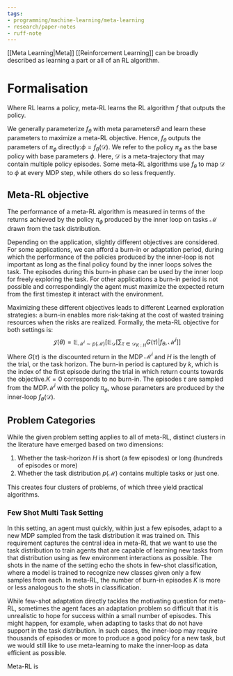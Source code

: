 ```yaml
---
tags:
- programming/machine-learning/meta-learning
- research/paper-notes
- ruff-note
---
```

[[Meta Learning|Meta]] [[Reinforcement Learning]] can be broadly described as learning a part or all of an RL algorithm.
# Formalisation
Where RL learns a policy, meta-RL learns the RL algorithm $f$ that outputs the policy. 

We generally parameterize $f_\theta$ with meta parameters$\theta$ and learn these parameters to maximize a meta-RL objective. Hence, $f_\theta$ outputs the parameters of $\pi_\phi$ directly:$\phi=f_\theta(\mathcal D)$. We refer to the policy $\pi_\phi$ as the base policy with base parameters $\phi$. Here, $\mathcal D$ is a meta-trajectory that may contain multiple policy episodes. Some meta-RL algorithms use $f_\theta$ to map $\mathcal D$ to $\phi$ at every MDP step, while others do so less frequently.



## Meta-RL objective
The performance of a meta-RL algorithm is measured in terms of the returns achieved by the policy $\pi_\phi$ produced by the inner loop on tasks $\mathcal M$ drawn from the task distribution.

Depending on the application, slightly different objectives are considered. For some applications, we can afford a burn-in or adaptation period, during which the performance of the policies produced by the inner-loop is not important as long as the final policy found by the inner loops solves the task. The episodes during this burn-in  phase can be used by the inner loop for freely exploring the task. For other applications a burn-in period is not possible and correspondingly the agent must maximize the expected return from the first timestep it interact with the environment.

Maximizing these different objectives leads to different Learned exploration strategies: a burn-in enables more risk-taking at the cost of wasted training resources when the risks are realized. Formally, the meta-RL objective for both settings is:
$$\mathcal J(\theta)=\mathbb E_{\mathcal M^i\sim p(\mathcal M)}\left[\mathbb E_\mathcal D\left[\sum_{\tau\in\mathcal D_{K:H}}G(\tau)\bigg\vert f_\theta,\mathcal M^i\right]\right]$$
Where $G(\tau)$ is the discounted return in the MDP $\mathcal M^i$ and $H$ is the length of the trial, or the task horizon. The burn-in period is captured by $k$, which is the index of the first episode during the trial in which return counts towards the objective.$K=0$ corresponds to no burn-in. The episodes $\tau$  are sampled from the MDP$\mathcal M^i$ with the policy $\pi_\phi$, whose parameters are produced by the inner-loop $f_\theta(\mathcal D)$.

## Problem Categories
While the given problem setting applies to all of meta-RL, distinct clusters in the literature have emerged based on two dimensions:
1. Whether the task-horizon $H$ is short (a few episodes) or long (hundreds of episodes or more)
2. Whether the task distribution $p(\mathcal M)$ contains multiple tasks or just one. 

This creates four clusters of problems, of which three yield practical algorithms.

### Few Shot Multi Task Setting
In this setting, an agent must quickly, within just a few episodes, adapt to a new MDP sampled from the task distribution it was trained on. This requirement captures the central idea in meta-RL that we want to use the task distribution to train agents that are capable of learning new tasks from that distribution using as few environment interactions as possible. The shots in the name of the setting echo the shots in few-shot classification, where a model is trained to recognize new classes given only a few samples from each. In meta-RL, the number of burn-in episodes $K$ is more or less analogous to the shots in classification. 

While few-shot adaptation directly tackles the motivating question for meta-RL, sometimes the agent faces an adaptation problem so difficult that it is unrealistic to hope for success within a small number of episodes. This might happen, for example, when adapting to tasks that do not have support in the task distribution. In such cases, the inner-loop may require thousands of episodes or more to produce a good policy for a new task, but we would still like to use meta-learning to make the inner-loop as data efficient as possible. 

Meta-RL is